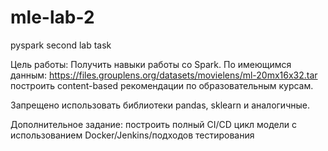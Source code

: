 # mle-lab-2
pyspark second lab task

Цель работы:
Получить навыки работы со Spark.
По имеющимся данным: https://files.grouplens.org/datasets/movielens/ml-20mx16x32.tar построить content-based рекомендации по образовательным курсам.

Запрещено использовать библиотеки pandas, sklearn и аналогичные.

Дополнительное задание: построить полный CI/CD цикл модели с использованием Docker/Jenkins/подходов тестирования
